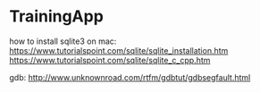 # TrainingApp


how to install sqlite3 on mac:
https://www.tutorialspoint.com/sqlite/sqlite_installation.htm
https://www.tutorialspoint.com/sqlite/sqlite_c_cpp.htm  

gdb:
http://www.unknownroad.com/rtfm/gdbtut/gdbsegfault.html
